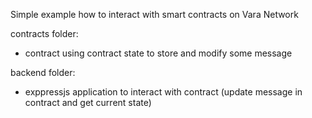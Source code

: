 Simple example how to interact with smart contracts on Vara Network

contracts folder:
- contract using contract state to store and modify some message

backend folder:
- exppressjs application to interact with contract (update message in contract and get current state)